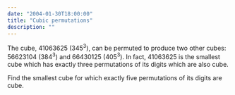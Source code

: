 ```yaml
---
date: "2004-01-30T18:00:00"
title: "Cubic permutations"
description: ""
---
```


<p>The cube, 41063625 (345<sup>3</sup>), can be permuted to produce two other cubes: 56623104 (384<sup>3</sup>) and 66430125 (405<sup>3</sup>). In fact, 41063625 is the smallest cube which has exactly three permutations of its digits which are also cube.</p>
<p>Find the smallest cube for which exactly five permutations of its digits are cube.</p>

